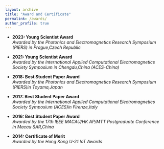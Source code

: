 ```yaml
---
layout: archive
title: "Award and Certificate"
permalink: /awards/
author_profile: true
---
```


- **2023: Young Scientist Award** \
*Awarded by the Photonics and Electromagnetics Research Symposium (PIERS) in Prague,Czech Republic*

- **2021: Young Scientist Award** \
*Awarded by the International Applied Computational Electromagnetics Society Symposium in Chengdu,China (ACES-China)*

- **2018: Best Student Paper Award** \
*Awarded by the Photonics and Electromagnetics Research Symposium (PIERS)in Toyama,Japan*

- **2017: Best Student Paper Award** \
*Awarded by the International Applied Computational Electromagnetics Society Symposium (ACES)in Firenze,Italy*

- **2016: Best Student Paper Award** \
*Awarded by the 17th IEEE MACAU/HK AP/MTT Postgraduate Conference in Macau SAR,China*

- **2014: Certificate of Merit** \
*Awarded by the Hong Kong U-21 IoT Awards*
